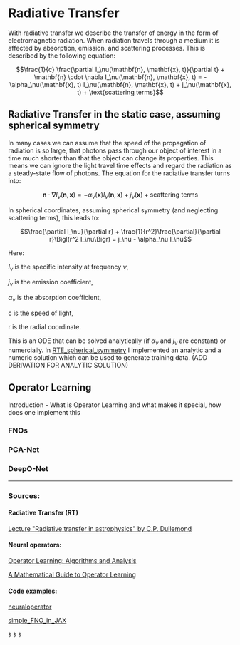 # Radiative Transfer

With radiative transfer we describe the transfer of energy in the form of electromagnetic radiation. When radiation travels through a medium it is affected by absorption, emission, and scattering processes. This is described by the following equation:


$$\frac{1}{c} \frac{\partial I_\nu(\mathbf{n}, \mathbf{x}, t)}{\partial t} + \mathbf{n} \cdot \nabla I_\nu(\mathbf{n}, \mathbf{x}, t) = -\alpha_\nu(\mathbf{x}, t) I_\nu(\mathbf{n}, \mathbf{x}, t) + j_\nu(\mathbf{x}, t) + \text{scattering terms}$$


## Radiative Transfer in the static case, assuming spherical symmetry
In many cases we can assume that the speed of the propagation of radiation is so large, that photons pass through our object of interest in a time much shorter than that the object can change its properties. This means we can ignore the light travel time effects and regard the radiation as a steady-state flow of photons. The equation for the radiative transfer turns into:


$$\mathbf{n} \cdot \nabla I_\nu(\mathbf{n}, \mathbf{x}) = -\alpha_\nu(\mathbf{x}) I_\nu(\mathbf{n}, \mathbf{x}) + j_\nu(\mathbf{x}) + \text{scattering terms}$$


In spherical coordinates, assuming spherical symmetry (and neglecting scattering terms), this leads to:

$$\frac{\partial I_\nu}{\partial r} + \frac{1}{r^2}\frac{\partial}{\partial r}\Bigl(r^2 I_\nu\Bigr) = j_\nu - \alpha_\nu I_\nu$$

Here:

 $I_\nu$ is the specific intensity at frequency $\nu$, 

 $j_\nu$ is the emission coefficient,

 $\alpha_\nu$ is the absorption coefficient,

c is the speed of light,

r is the radial coordinate.


This is an ODE that can be solved analytically (if $\alpha_\nu$ and  $j_\nu$ are constant) or numercially. In [RTE_spherical_symmetry](https://github.com/RuneRost/RadiativeTransfer/blob/main/RTE_sphercial_symmetry.ipynb) I implemented an analytic and a numeric solution which can be used to generate training data. (ADD DERIVATION FOR ANALYTIC SOLUTION)



## Operator Learning

Introduction - What is Operator Learning and what makes it special, how does one implement this

### FNOs

### PCA-Net

### DeepO-Net

---------------------------

### Sources: 

#### Radiative Transfer (RT)
[Lecture "Radiative transfer in astrophysics" by C.P. Dullemond](https://www.ita.uni-heidelberg.de/~dullemond/lectures/radtrans_2017/index.shtml?lang=en)

#### Neural operators:
[Operator Learning: Algorithms and Analysis](https://arxiv.org/abs/2402.15715)

[A Mathematical Guide to Operator Learning](https://arxiv.org/html/2312.14688v1)

#### Code examples:
[neuraloperator](https://github.com/neuraloperator/neuraloperator)

[simple_FNO_in_JAX](https://github.com/Ceyron/machine-learning-and-simulation/blob/main/english/neural_operators/simple_FNO_in_JAX.ipynb)



`$` `$` `$`





